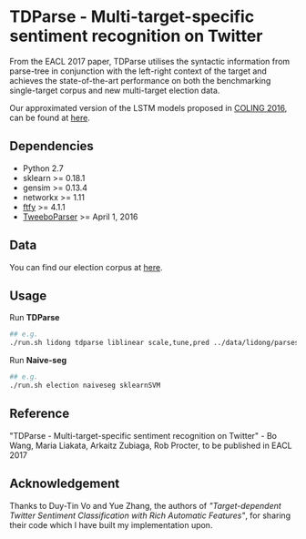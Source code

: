 # TDParse - Multi-target-specific sentiment recognition on Twitter
From the EACL 2017 paper, TDParse utilises the syntactic information from parse-tree in conjunction with the left-right context of the target and achieves the state-of-the-art performance on both the benchmarking single-target corpus and new multi-target election data.

Our approximated version of the LSTM models proposed in [COLING 2016](https://arxiv.org/abs/1512.01100), can be found at [here](https://github.com/bluemonk482/tdlstm).

## Dependencies
- Python 2.7
- sklearn >= 0.18.1
- gensim >= 0.13.4
- networkx >= 1.11
- [ftfy](https://github.com/LuminosoInsight/python-ftfy) >= 4.1.1
- [TweeboParser](https://github.com/ikekonglp/TweeboParser) >= April 1, 2016

## Data
You can find our election corpus at [here](https://dx.doi.org/10.6084/m9.figshare.4479563.v1).

## Usage
Run **TDParse**
```bash
## e.g. 
./run.sh lidong tdparse liblinear scale,tune,pred ../data/lidong/parses/lidong.train.conll ../data/lidong/parses/lidong.test.conll
```
Run **Naive-seg**
```bash
## e.g. 
./run.sh election naiveseg sklearnSVM
```

## Reference
"TDParse - Multi-target-specific sentiment recognition on Twitter" - Bo Wang, Maria Liakata, Arkaitz Zubiaga, Rob Procter, to be published in EACL 2017

## Acknowledgement
Thanks to Duy-Tin Vo and Yue Zhang, the authors of *"Target-dependent Twitter Sentiment Classification with Rich Automatic Features"*, for sharing their code which I have built my implementation upon.
